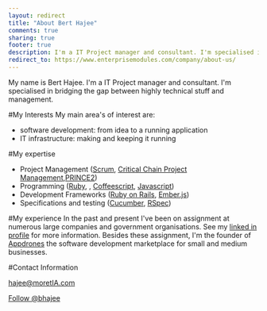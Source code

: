 ```yaml
---
layout: redirect
title: "About Bert Hajee"
comments: true
sharing: true
footer: true
description: I'm a IT Project manager and consultant. I'm specialised in bridging the gap between highly technical stuff and management.
redirect_to: https://www.enterprisemodules.com/company/about-us/
---
```

My name is Bert Hajee. I'm a IT Project manager and consultant. I'm specialised in bridging the gap between highly technical stuff and management.

#My Interests
My main area's of interest are: 

* software development: from idea to a running application 
* IT infrastructure: making and keeping it running

#My expertise
* Project Management ([Scrum](https://www.scrum.org/), [Critical Chain Project Management](http://www.goldratt.co.uk/resources/critical_chain/),[PRINCE2](http://www.prince-officialsite.com/))
* Programming ([Ruby](https://www.ruby-lang.org/en/), , [Coffeescript](http://coffeescript.org/), [Javascript](http://en.wikipedia.org/wiki/JavaScript))
* Development Frameworks ([Ruby on Rails](http://rubyonrails.org/), [Ember.js](http://emberjs.com/))
* Specifications and testing ([Cucumber](http://cukes.info/), [RSpec](https://relishapp.com/rspec))

#My experience
In the past and present I've been on assignment at numerous large companies and government organisations. See my [linked in profile](http://nl.linkedin.com/in/hajee/) for more information. Besides these assignment, I'm the founder of [Appdrones](http://www.appdrones.com) the software development marketplace for small and medium businesses.

#Contact Information
<script>!function(d,s,id){var js,fjs=d.getElementsByTagName(s)[0],p=/^http:/.test(d.location)?'http':'https';if(!d.getElementById(id)){js=d.createElement(s);js.id=id;js.src=p+'://platform.twitter.com/widgets.js';fjs.parentNode.insertBefore(js,fjs);}}(document, 'script', 'twitter-wjs');</script>

hajee@moretIA.com


<a href="https://twitter.com/bhajee" class="twitter-follow-button" data-show-count="false" data-size="large">Follow @bhajee</a>
